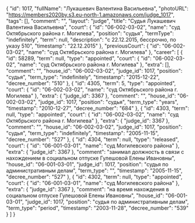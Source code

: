 {
    "id": 1017,
    "fullName": "Лукашевич Валентина Васильевна",
    "photoURL": "https://members2020by.s3.eu-north-1.amazonaws.com/judge_1017",
    "tags": [],
    "comment": "",
    "layout": "judge",
    "title": "Судья Лукашевич Валентина Васильевна",
    "court": {
        "id": "06-002-03-02",
        "name": "суд Октябрьского района г. Могилева",
        "position": "судья",
        "termType": "indefinitely",
        "term": null,
        "description": "c 22.12.2015, бессрочно, по указу 510",
        "timestamp": "22.12.2015"
    },
    "previousCourt": {
        "id": "06-002-03-02",
        "name": "суд Октябрьского района г. Могилева"
    },
    "career": [
        {
            "id": 58289,
            "term": null,
            "type": "appointed",
            "court": {
                "id": "06-002-03-02",
                "name": "суд Октябрьского района г. Могилева"
            },
            "extra": [],
            "comment": "",
            "house_id": "06-002-03-02",
            "judge_id": 1017,
            "position": "судья",
            "term_type": "indefinitely",
            "timestamp": "2015-12-22",
            "decree_number": "510"
        },
        {
            "id": 4305,
            "term": 5,
            "type": "appointed",
            "court": {
                "id": "06-002-03-02",
                "name": "суд Октябрьского района г. Могилева"
            },
            "extra": {
                "judge_id": 3367
            },
            "comment": "",
            "house_id": "06-002-03-02",
            "judge_id": 1017,
            "position": "судья",
            "term_type": "years",
            "timestamp": "2010-12-27",
            "decree_number": "684"
        },
        {
            "id": 4303,
            "term": null,
            "type": "appointed",
            "court": {
                "id": "06-002-03-02",
                "name": "суд Октябрьского района г. Могилева"
            },
            "extra": {
                "judge_id": 3367
            },
            "comment": "",
            "house_id": "06-002-03-02",
            "judge_id": 1017,
            "position": "судья",
            "term_type": "indefinitely",
            "timestamp": "2005-11-15",
            "decree_number": "527"
        },
        {
            "id": 4304,
            "term": null,
            "type": "released",
            "court": {
                "id": "06-001-03-01",
                "name": "суд Могилевского района"
            },
            "extra": {
                "judge_id": 3367
            },
            "comment": "занимал должность в связи с нахождением в социальном отпуске Гулешовой Елены Ивановны",
            "house_id": "06-001-03-01",
            "judge_id": 1017,
            "position": "судья по административным делам",
            "term_type": "",
            "timestamp": "2005-11-15",
            "decree_number": "527"
        },
        {
            "id": 4302,
            "term": null,
            "type": "appointed",
            "court": {
                "id": "06-001-03-01",
                "name": "суд Могилевского района"
            },
            "extra": {
                "judge_id": 3367
            },
            "comment": "на время нахождения в социальном отпуске Гулешовой Елены Ивановны",
            "house_id": "06-001-03-01",
            "judge_id": 1017,
            "position": "судья по административным делам",
            "term_type": "period",
            "timestamp": "2003-11-28",
            "decree_number": "539"
        }
    ]
}